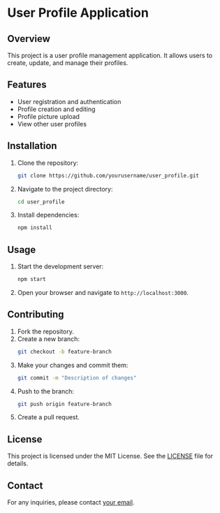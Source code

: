 # User Profile Application

## Overview
This project is a user profile management application. It allows users to create, update, and manage their profiles.

## Features
- User registration and authentication
- Profile creation and editing
- Profile picture upload
- View other user profiles

## Installation
1. Clone the repository:
    ```sh
    git clone https://github.com/yourusername/user_profile.git
    ```
2. Navigate to the project directory:
    ```sh
    cd user_profile
    ```
3. Install dependencies:
    ```sh
    npm install
    ```

## Usage
1. Start the development server:
    ```sh
    npm start
    ```
2. Open your browser and navigate to `http://localhost:3000`.

## Contributing
1. Fork the repository.
2. Create a new branch:
    ```sh
    git checkout -b feature-branch
    ```
3. Make your changes and commit them:
    ```sh
    git commit -m "Description of changes"
    ```
4. Push to the branch:
    ```sh
    git push origin feature-branch
    ```
5. Create a pull request.

## License
This project is licensed under the MIT License. See the [LICENSE](LICENSE) file for details.

## Contact
For any inquiries, please contact [your email](mailto:youremail@example.com).
